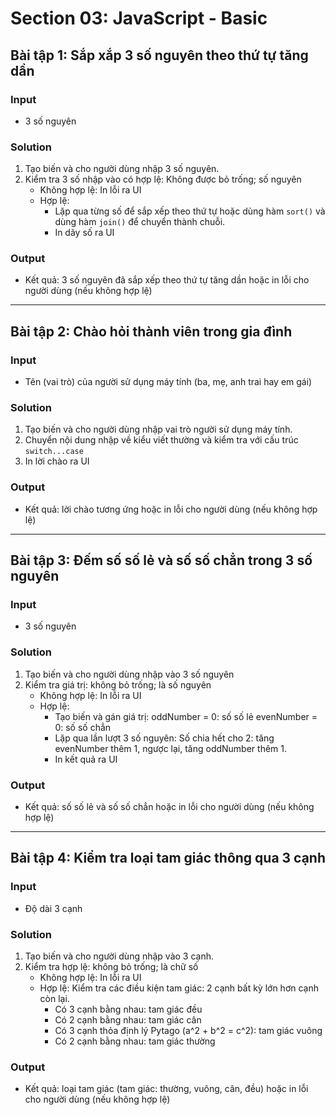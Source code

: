 # Section 03: JavaScript - Basic

## Bài tập 1: Sắp xắp 3 số nguyên theo thứ tự tăng dần

### Input

- 3 số nguyên

### Solution

1. Tạo biến và cho người dùng nhập 3 số nguyên.
2. Kiểm tra 3 số nhập vào có hợp lệ: Không được bỏ trống; số nguyên
   - Không hợp lệ: In lỗi ra UI
   - Hợp lệ:
     - Lặp qua từng số để sắp xếp theo thứ tự hoặc dùng hàm `sort()` và dùng hàm `join()` để chuyển thành chuỗi.
     - In dãy số ra UI

### Output

- Kết quả: 3 số nguyên đã sắp xếp theo thứ tự tăng dần hoặc in lỗi cho người dùng (nếu không hợp lệ)

---

## Bài tập 2: Chào hỏi thành viên trong gia đình

### Input

- Tên (vai trò) của người sử dụng máy tính (ba, mẹ, anh trai hay em gái)

### Solution

1. Tạo biến và cho người dùng nhập vai trò người sử dụng máy tính.
2. Chuyển nội dung nhập về kiểu viết thường và kiểm tra với cấu trúc `switch...case`
3. In lời chào ra UI

### Output

- Kết quả: lời chào tương ứng hoặc in lỗi cho người dùng (nếu không hợp lệ)

---

## Bài tập 3: Đếm số số lẻ và số số chẳn trong 3 số nguyên

### Input

- 3 số nguyên

### Solution

1. Tạo biến và cho người dùng nhập vào 3 số nguyên
2. Kiểm tra giá trị: không bỏ trống; là số nguyên
   - Không hợp lệ: In lỗi ra UI
   - Hợp lệ:
     - Tạo biến và gán giá trị:
       oddNumber = 0: số số lẻ
       evenNumber = 0: số số chẳn
     - Lặp qua lần lượt 3 số nguyên: Số chia hết cho 2: tăng evenNumber thêm 1, ngược lại, tăng oddNumber thêm 1.
     - In kết quả ra UI

### Output

- Kết quả: số số lẻ và số số chẳn hoặc in lỗi cho người dùng (nếu không hợp lệ)

---

## Bài tập 4: Kiểm tra loại tam giác thông qua 3 cạnh

### Input

- Độ dài 3 cạnh

### Solution

1. Tạo biến và cho người dùng nhập vào 3 cạnh.
2. Kiểm tra hợp lệ: không bỏ trống; là chữ số
   - Không hợp lệ: In lỗi ra UI
   - Hợp lệ: Kiểm tra các điều kiện tam giác: 2 cạnh bất kỳ lớn hơn cạnh còn lại.
     - Có 3 cạnh bằng nhau: tam giác đều
     - Có 2 cạnh bằng nhau: tam giác cân
     - Có 3 cạnh thỏa định lý Pytago (a^2 + b^2 = c^2): tam giác vuông
     - Có 2 cạnh bằng nhau: tam giác thường

### Output

- Kết quả: loại tam giác (tam giác: thường, vuông, cân, đều) hoặc in lỗi cho người dùng (nếu không hợp lệ)
